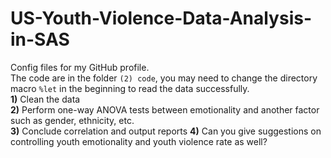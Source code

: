 # US-Youth-Violence-Data-Analysis-in-SAS
Config files for my GitHub profile.  
The code are in the folder `(2) code`, you may need to change the directory macro `%let` in the beginning to read the data successfully.  
**1)** Clean the data  
**2)** Perform one-way ANOVA tests between emotionality and another factor such as gender, ethnicity, etc.  
**3)** Conclude correlation and output reports
**4)** Can you give suggestions on controlling youth emotionality and youth violence rate as well?
